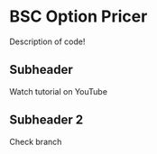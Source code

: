 # BSC Option Pricer

Description of code!

## Subheader

Watch tutorial on YouTube

## Subheader 2

Check branch